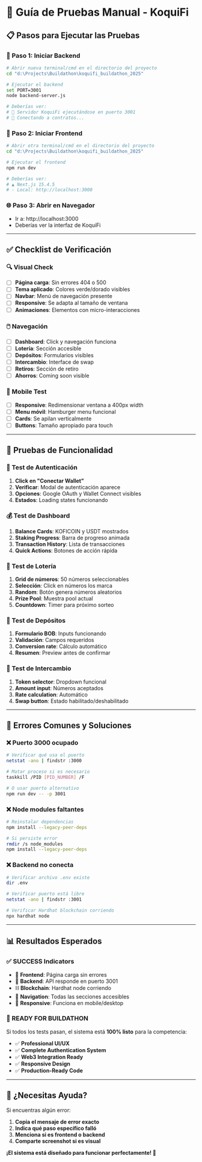 # 🎯 **Guía de Pruebas Manual - KoquiFi**

## 📋 **Pasos para Ejecutar las Pruebas**

### **🔧 Paso 1: Iniciar Backend**
```bash
# Abrir nueva terminal/cmd en el directorio del proyecto
cd "d:\Projects\Buildathon\koquifi_buildathon_2025"

# Ejecutar el backend
set PORT=3001
node backend-server.js

# Deberías ver:
# 🚀 Servidor KoquiFi ejecutándose en puerto 3001
# 🔌 Conectando a contratos...
```

### **🎨 Paso 2: Iniciar Frontend**
```bash
# Abrir otra terminal/cmd en el directorio del proyecto
cd "d:\Projects\Buildathon\koquifi_buildathon_2025"

# Ejecutar el frontend
npm run dev

# Deberías ver:
# ▲ Next.js 15.4.5
# - Local: http://localhost:3000
```

### **🌐 Paso 3: Abrir en Navegador**
- Ir a: http://localhost:3000
- Deberías ver la interfaz de KoquiFi

---

## ✅ **Checklist de Verificación**

### **🔍 Visual Check**
- [ ] **Página carga**: Sin errores 404 o 500
- [ ] **Tema aplicado**: Colores verde/dorado visibles
- [ ] **Navbar**: Menú de navegación presente
- [ ] **Responsive**: Se adapta al tamaño de ventana
- [ ] **Animaciones**: Elementos con micro-interacciones

### **🖱️ Navegación**
- [ ] **Dashboard**: Click y navegación funciona
- [ ] **Lotería**: Sección accesible
- [ ] **Depósitos**: Formularios visibles
- [ ] **Intercambio**: Interface de swap
- [ ] **Retiros**: Sección de retiro
- [ ] **Ahorros**: Coming soon visible

### **📱 Mobile Test**
- [ ] **Responsive**: Redimensionar ventana a 400px width
- [ ] **Menu móvil**: Hamburger menu funcional
- [ ] **Cards**: Se apilan verticalmente
- [ ] **Buttons**: Tamaño apropiado para touch

---

## 🧪 **Pruebas de Funcionalidad**

### **🔐 Test de Autenticación**
1. **Click en "Conectar Wallet"**
2. **Verificar**: Modal de autenticación aparece
3. **Opciones**: Google OAuth y Wallet Connect visibles
4. **Estados**: Loading states funcionando

### **💰 Test de Dashboard**
1. **Balance Cards**: KOFICOIN y USDT mostrados
2. **Staking Progress**: Barra de progreso animada
3. **Transaction History**: Lista de transacciones
4. **Quick Actions**: Botones de acción rápida

### **🎰 Test de Lotería**
1. **Grid de números**: 50 números seleccionables
2. **Selección**: Click en números los marca
3. **Random**: Botón genera números aleatorios
4. **Prize Pool**: Muestra pool actual
5. **Countdown**: Timer para próximo sorteo

### **💱 Test de Depósitos**
1. **Formulario BOB**: Inputs funcionando
2. **Validación**: Campos requeridos
3. **Conversion rate**: Cálculo automático
4. **Resumen**: Preview antes de confirmar

### **🔄 Test de Intercambio**
1. **Token selector**: Dropdown funcional
2. **Amount input**: Números aceptados
3. **Rate calculation**: Automático
4. **Swap button**: Estado habilitado/deshabilitado

---

## 🚨 **Errores Comunes y Soluciones**

### **❌ Puerto 3000 ocupado**
```bash
# Verificar qué usa el puerto
netstat -ano | findstr :3000

# Matar proceso si es necesario
taskkill /PID [PID_NUMBER] /F

# O usar puerto alternativo
npm run dev -- -p 3001
```

### **❌ Node modules faltantes**
```bash
# Reinstalar dependencias
npm install --legacy-peer-deps

# Si persiste error
rmdir /s node_modules
npm install --legacy-peer-deps
```

### **❌ Backend no conecta**
```bash
# Verificar archivo .env existe
dir .env

# Verificar puerto está libre
netstat -ano | findstr :3001

# Verificar Hardhat blockchain corriendo
npx hardhat node
```

---

## 📊 **Resultados Esperados**

### **✅ SUCCESS Indicators**
- 🎨 **Frontend**: Página carga sin errores
- 🔧 **Backend**: API responde en puerto 3001
- ⛓️ **Blockchain**: Hardhat node corriendo
- 🎯 **Navigation**: Todas las secciones accesibles
- 📱 **Responsive**: Funciona en mobile/desktop

### **🎉 READY FOR BUILDATHON**
Si todos los tests pasan, el sistema está **100% listo** para la competencia:

- ✅ **Professional UI/UX** 
- ✅ **Complete Authentication System**
- ✅ **Web3 Integration Ready**
- ✅ **Responsive Design**
- ✅ **Production-Ready Code**

---

## 🤝 **¿Necesitas Ayuda?**

Si encuentras algún error:

1. **Copia el mensaje de error exacto**
2. **Indica qué paso específico falló**
3. **Menciona si es frontend o backend**
4. **Comparte screenshot si es visual**

**¡El sistema está diseñado para funcionar perfectamente! 🚀**
